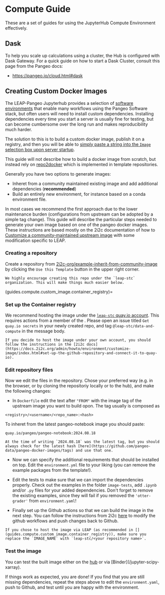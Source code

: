 # Compute Guide

These are a set of guides for using the JupyterHub Compute Environment effectively.

## Dask

To help you scale up calculations using a cluster, the Hub is configured with Dask Gateway.
For a quick guide on how to start a Dask Cluster, consult this page from the Pangeo docs:

- <https://pangeo.io/cloud.html#dask>

## Creating Custom Docker Images

The LEAP-Pangeo Jupyterhub provides a selection of [software environments](reference.infrastructure.hub.software_env) that enable many workflows using the Pangeo Software stack, but often users will need to install custom dependencies. Installing dependencies every time you start a server is usually fine for testing, but can become cumbersome over the long run and makes reproducibility much harder.

The solution to this is to build a custom docker image, publish it on a registry, and then you will be able to [simply paste a string into the `Image` selection box upon server startup](reference.infrastructure.hub.image.custom).

This guide will not describe how to build a docker image from scratch, but instead rely on [repo2docker](https://github.com/jupyterhub/repo2docker) which is implemented in template repositories.

Generally you have two options to generate images:

- Inheret from a community maintained existing image and add additional dependencies (**recommended**)
- Build an entirely new environment, for instance based on a conda environment file.

In most cases we recommend the first approach due to the lower maintenance burden (configurations from upstream can be adopted by a simple tag change). This guide will describe the particular steps needed to generate your own image based on one of the pangeo docker images. These instructions are based mostly on the 2i2c documentation of how to [Customize a community-maintained upstream image](https://docs.2i2c.org/admin/howto/environment/customize-image/index.html) with some modification specific to LEAP.

### Creating a repository

Create a repository from [2i2c-org/example-inherit-from-community-image](https://github.com/2i2c-org/example-inherit-from-community-image/tree/main) by clicking the `Use this Template` button in the upper right corner.

```{warning}
We highly encourage creating this repo under the `leap-stc` organization. This will make things much easier below.
```

(guides.compute.custom_image.container_registry)=

### Set up the Container registry

We recommend hosting the image under the [`leap-stc` quay.io account](https://quay.io/user/leap-stc/). This requires actions from a member of the [](support.data_compute_team). Please open an issue titled `Get quay.io secrets` in your newly created repo, and tag `@leap-stc/data-and-compute` in the message body.

```{note}
If you decide to host the image under your own account, you should follow the instructions in the [2i2c docs](https://docs.2i2c.org/admin/howto/environment/customize-image/index.html#set-up-the-github-repository-and-connect-it-to-quay-io). 
```

### Edit repository files

Now we edit the files in the repository. Chose your preferred way (e.g. in the browser, or by cloning the repositoriy locally or to the hub), and make the following changes:

- In `Dockerfile` edit the text after `"FROM"` with the image tag of the upstream image you want to build opon. The tag usually is composed as

```
<registry>/<username>/<repo_name>:<hash>
```

To inheret from the latest pangeo-notebook image you should paste:

```
quay.io/pangeo/pangeo-notebook:2024.08.18
```

```{important}
At the time of writing `2024.08.18` was the latest tag, but you should always check for the latest hash [here](https://github.com/pangeo-data/pangeo-docker-images/tags) and use that one.
```

- Now we can specify the additional requirements that should be installed on top. Edit the `environment.yml` file to your liking (you can remove the example packages from the template!).

- Edit the tests to make sure that we can import the dependencies properly. Check out the examples in the folder `image-tests`, add `.ipynb` and/or `.py` files for your added dependencies. Don't forget to remove the existing examples, since they will fail if you removed the `'otter-grader'` from `environment.yaml`!

- Finally set up the Github actions so that we can build the image in the next step. You can follow the instructions from 2i2c [here](https://docs.2i2c.org/admin/howto/environment/customize-image/index.html#build-base-image) to modify the github workflows and push changes back to Github.

```{important}
If you chose to host the image via LEAP (as recommended in [](guides.compute.custom_image.container_registry)), make sure you replace the `IMAGE_NAME` with `leap-stc/<your repository name>`.
```

### Test the image

You can test the built image either on the [hub](https://docs.2i2c.org/admin/howto/environment/customize-image/index.html#test-the-custom-image-with-a-2i2c-hub) or via \[Binder\](<username>/jupyter-scipy-xarray).

If things work as expected, you are done! If you find that you are still missing dependencies, repeat the steps above to edit the `environment.yaml`, push to Github, and test until you are happy with the environment.
